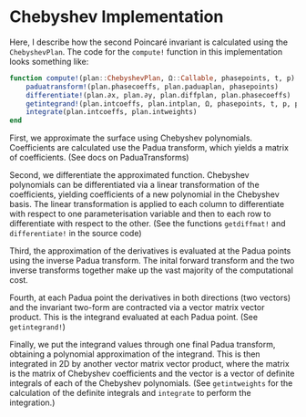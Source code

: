 # Chebyshev Implementation

Here, I describe how the second Poincaré invariant is calculated using the `ChebyshevPlan`.
The code for the `compute!` function in this implementation looks something like:

```Julia
function compute!(plan::ChebyshevPlan, Ω::Callable, phasepoints, t, p)
    paduatransform!(plan.phasecoeffs, plan.paduaplan, phasepoints)
    differentiate!(plan.∂x, plan.∂y, plan.diffplan, plan.phasecoeffs)
    getintegrand!(plan.intcoeffs, plan.intplan, Ω, phasepoints, t, p, plan.∂x, plan.∂y)
    integrate(plan.intcoeffs, plan.intweights)
end
```

First, we approximate the surface using Chebyshev polynomials. Coefficients are calculated use the Padua transform, which yields a matrix of coefficients. (See docs on PaduaTransforms)

Second, we differentiate the approximated function. Chebyshev polynomials can be differentiated via a linear transformation of the coefficients, yielding coefficients of a new polynomial in the Chebyshev basis. The linear transformation is applied to each column to differentiate with respect to one parameterisation variable and then to each row to differentiate with respect to the other. (See the functions `getdiffmat!` and `differentiate!` in the source code)

Third, the approximation of the derivatives is evaluated at the Padua points using the inverse Padua transform. The inital forward transform and the two inverse transforms together make up the vast majority of the computational cost.

Fourth, at each Padua point the derivatives in both directions (two vectors) and the invariant two-form are contracted via a vector matrix vector product. This is the integrand evaluated at each Padua point. (See `getintegrand!`)

Finally, we put the integrand values through one final Padua transform, obtaining a polynomial approximation of the integrand. This is then integrated in 2D by another vector matrix vector product, where the matrix is the matrix of Chebyshev coefficients and the vector is a vector of definite integrals of each of the Chebyshev polynomials. (See `getintweights` for the calculation of the definite integrals and `integrate` to perform the integration.)
